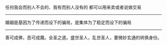 任何我会而别人不会的、我有而别人没有的 都可以用来卖或者说做交易
___
婚姻是基因为了传递而设下的骗局，是集体为了稳定而设下的骗局
___
善可成佛，恶可成魔。全圣之道。盛世圣人，乱世圣人，要微妙玄通的转换身份。